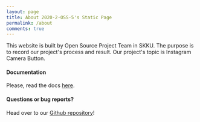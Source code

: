 ```yaml
---
layout: page
title: About 2020-2-OSS-5's Static Page
permalink: /about
comments: true
---
```




<p>This website is built by Open Source Project Team in SKKU. The purpose is to record our project's process and result. Our project's topic is Instagram Camera Button.</p>


<h4>Documentation</h4>

<p>Please, read the docs <a href="https://bootstrapstarter.com/bootstrap-templates/template-mediumish-bootstrap-jekyll/">here</a>.</p>

<h4>Questions or bug reports?</h4>

<p>Head over to our <a href="https://github.com/20-2-SKKU-OSS/2020-2-OSS-5">Github repository</a>!</p>


